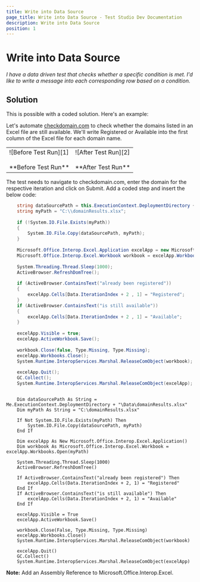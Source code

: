 ```yaml
---
title: Write into Data Source
page_title: Write into Data Source - Test Studio Dev Documentation
description: Write into Data Source
position: 1
---
```

# Write into Data Source

*I have a data driven test that checks whether a specific condition is met. I'd like to write a message into each corresponding row based on a condition.*

## Solution

This is possible with a coded solution. Here's an example:

Let's automate <a href="http://www.checkdomain.com/" target ="_blank">checkdomain.com</a> to check whether the domains listed in an Excel file are still available. We'll write Registered or Available into the first column of the Excel file for each domain name.

<table id="no-table">
	<tr>
		<td>![Before Test Run][1] <br><br>**Before Test Run**</td>
		<td>![After Test Run][2] <br><br>**After Test Run**</td>
	</tr>
<table>

The test needs to navigate to checkdomain.com, enter the domain for the respective iteration and click on Submit. Add a coded step and insert the below code:

````C#
    string dataSourcePath = this.ExecutionContext.DeploymentDirectory + @"\Data\domainResults.xlsx";
    string myPath = "C:\\domainResults.xlsx";
    
    if (!System.IO.File.Exists(myPath))
    {
        System.IO.File.Copy(dataSourcePath, myPath);
    }
    
    Microsoft.Office.Interop.Excel.Application excelApp = new Microsoft.Office.Interop.Excel.Application();
    Microsoft.Office.Interop.Excel.Workbook workbook = excelApp.Workbooks.Open(myPath);
    
    System.Threading.Thread.Sleep(1000);
    ActiveBrowser.RefreshDomTree();
    
    if (ActiveBrowser.ContainsText("already been registered"))
    {
        excelApp.Cells[Data.IterationIndex + 2 , 1] = "Registered";
    }
    if (ActiveBrowser.ContainsText("is still available"))
    {
        excelApp.Cells[Data.IterationIndex + 2 , 1] = "Available";
    }
    
    excelApp.Visible = true;
    excelApp.ActiveWorkbook.Save();
    
    workbook.Close(false, Type.Missing, Type.Missing);
    excelApp.Workbooks.Close();
    System.Runtime.InteropServices.Marshal.ReleaseComObject(workbook);
            
    excelApp.Quit();
    GC.Collect();
    System.Runtime.InteropServices.Marshal.ReleaseComObject(excelApp);
````
````VB

    Dim dataSourcePath As String = Me.ExecutionContext.DeploymentDirectory + "\Data\domainResults.xlsx"
    Dim myPath As String = "C:\domainResults.xlsx"
    
    If Not System.IO.File.Exists(myPath) Then
        System.IO.File.Copy(dataSourcePath, myPath)
    End If
    
    Dim excelApp As New Microsoft.Office.Interop.Excel.Application()
    Dim workbook As Microsoft.Office.Interop.Excel.Workbook = excelApp.Workbooks.Open(myPath)
    
    System.Threading.Thread.Sleep(1000)
    ActiveBrowser.RefreshDomTree()
    
    If ActiveBrowser.ContainsText("already been registered") Then
        excelApp.Cells(Data.IterationIndex + 2, 1) = "Registered"
    End If
    If ActiveBrowser.ContainsText("is still available") Then
        excelApp.Cells(Data.IterationIndex + 2, 1) = "Available"
    End If
    
    excelApp.Visible = True
    excelApp.ActiveWorkbook.Save()
    
    workbook.Close(False, Type.Missing, Type.Missing)
    excelApp.Workbooks.Close()
    System.Runtime.InteropServices.Marshal.ReleaseComObject(workbook)
    
    excelApp.Quit()
    GC.Collect()
    System.Runtime.InteropServices.Marshal.ReleaseComObject(excelApp)
````

**Note:** Add an Assembly Reference to Microsoft.Office.Interop.Excel.

[1]: images/write-into-data-source/fig1.png
[2]: images/write-into-data-source/fig2.png
